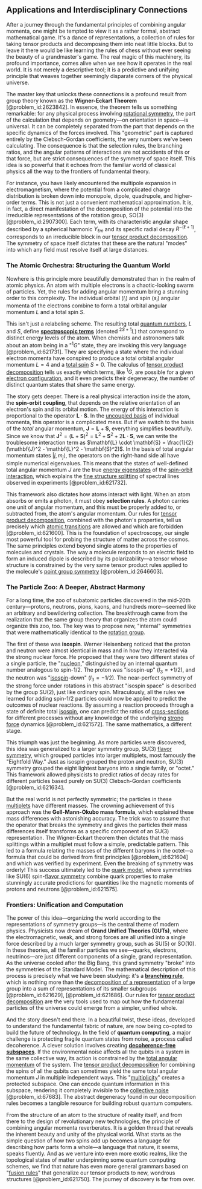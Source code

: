## Applications and Interdisciplinary Connections

After a journey through the fundamental principles of combining angular momenta, one might be tempted to view it as a rather formal, abstract mathematical game. It's a dance of representations, a collection of rules for taking tensor products and decomposing them into neat little blocks. But to leave it there would be like learning the rules of chess without ever seeing the beauty of a grandmaster's game. The real magic of this machinery, its profound importance, comes alive when we see how it operates in the real world. It is not merely a descriptive tool; it is a predictive and unifying principle that weaves together seemingly disparate corners of the physical universe.

The master key that unlocks these connections is a profound result from group theory known as the **Wigner-Eckart Theorem** [@problem_id:2623842]. In essence, the theorem tells us something remarkable: for any physical process involving [rotational symmetry](@article_id:136583), the part of the calculation that depends on geometry—on orientation in space—is universal. It can be completely separated from the part that depends on the specific dynamics of the forces involved. This "geometric" part is captured entirely by the Clebsch-Gordan coefficients, the very numbers we've been calculating. The consequence is that the selection rules, the branching ratios, and the angular patterns of interactions are not accidents of this or that force, but are strict consequences of the symmetry of space itself. This idea is so powerful that it echoes from the familiar world of classical physics all the way to the frontiers of fundamental theory.

For instance, you have likely encountered the multipole expansion in electromagnetism, where the potential from a complicated charge distribution is broken down into monopole, dipole, quadrupole, and higher-order terms. This is not just a convenient mathematical approximation. It is, in fact, a direct manifestation of the decomposition of the potential into the irreducible representations of the rotation group, SO(3) [@problem_id:2907300]. Each term, with its characteristic angular shape described by a spherical harmonic $Y_{\ell m}$ and its specific radial decay $R^{-(\ell+1)}$, corresponds to an irreducible block in our [tensor product decomposition](@article_id:138379). The symmetry of space itself dictates that these are the natural "modes" into which any field must resolve itself at large distances.

### The Atomic Orchestra: Structuring the Quantum World

Nowhere is this principle more beautifully demonstrated than in the realm of atomic physics. An atom with multiple electrons is a chaotic-looking swarm of particles. Yet, the rules for adding angular momentum bring a stunning order to this complexity. The individual orbital ($l_i$) and spin ($s_i$) angular momenta of the electrons combine to form a total orbital angular momentum $L$ and a total spin $S$.

This isn't just a relabeling scheme. The resulting total [quantum numbers](@article_id:145064), $L$ and $S$, define **[spectroscopic terms](@article_id:175485)** (denoted $^{2S+1}L$) that correspond to distinct energy levels of the atom. When chemists and astronomers talk about an atom being in a "$^{1}G$" state, they are invoking this very language [@problem_id:621731]. They are specifying a state where the individual electron momenta have conspired to produce a total orbital angular momentum $L=4$ and a [total spin](@article_id:152841) $S=0$. The calculus of [tensor product decomposition](@article_id:138379) tells us exactly which terms, like $^{1}G$, are possible for a given [electron configuration](@article_id:146901), and it even predicts their degeneracy, the number of distinct quantum states that share the same energy.

The story gets deeper. There is a real physical interaction inside the atom, the **spin-orbit coupling**, that depends on the relative orientation of an electron's spin and its orbital motion. The energy of this interaction is proportional to the operator $\mathbf{L} \cdot \mathbf{S}$. In the [uncoupled basis](@article_id:156182) of individual momenta, this operator is a complicated mess. But if we switch to the basis of the *total* angular momentum, $\mathbf{J} = \mathbf{L} + \mathbf{S}$, everything simplifies beautifully. Since we know that $\mathbf{J}^2 = (\mathbf{L}+\mathbf{S})^2 = \mathbf{L}^2 + \mathbf{S}^2 + 2\mathbf{L} \cdot \mathbf{S}$, we can write the troublesome interaction term as $\mathbf{L} \cdot \mathbf{S} = \frac{1}{2}(\mathbf{J}^2 - \mathbf{L}^2 - \mathbf{S}^2)$. In the basis of total angular momentum states $|j, m_j\rangle$, the operators on the right-hand side all have simple numerical eigenvalues. This means that the states of well-defined total angular momentum $J$ are the true [energy eigenstates](@article_id:151660) of the [spin-orbit interaction](@article_id:142987), which explains the [fine structure splitting](@article_id:168948) of spectral lines observed in experiments [@problem_id:621732].

This framework also dictates how atoms interact with light. When an atom absorbs or emits a photon, it must obey **selection rules**. A photon carries one unit of angular momentum, and this must be properly added to, or subtracted from, the atom's angular momentum. Our rules for [tensor product decomposition](@article_id:138379), combined with the photon's properties, tell us precisely which [atomic transitions](@article_id:157773) are allowed and which are forbidden [@problem_id:621600]. This is the foundation of spectroscopy, our single most powerful tool for probing the structure of matter across the cosmos. The same principles extend beyond single atoms to the properties of molecules and crystals. The way a molecule responds to an electric field to form an induced dipole is described by its polarizability—a tensor whose structure is constrained by the very same tensor product rules applied to the molecule's [point group symmetry](@article_id:140736) [@problem_id:2646603].

### The Particle Zoo: A Deeper, Abstract Harmony

For a long time, the zoo of subatomic particles discovered in the mid-20th century—protons, neutrons, pions, kaons, and hundreds more—seemed like an arbitrary and bewildering collection. The breakthrough came from the realization that the same group theory that organizes the atom could organize this zoo, too. The key was to propose new, "internal" symmetries that were mathematically identical to the [rotation group](@article_id:203918).

The first of these was **isospin**. Werner Heisenberg noticed that the proton and neutron were almost identical in mass and in how they interacted via the strong nuclear force. He proposed that they were two different states of a single particle, the "[nucleon](@article_id:157895)," distinguished by an internal quantum number analogous to spin-1/2. The proton was "isospin-up" ($I_3 = +1/2$), and the neutron was "[isospin](@article_id:156020)-down" ($I_3 = -1/2$). The near-perfect symmetry of the strong force under rotations in this abstract "isospin space" is described by the group SU(2), just like ordinary spin. Miraculously, all the rules we learned for adding spin-1/2 particles could now be applied to predict the outcomes of nuclear reactions. By assuming a reaction proceeds through a state of definite total [isospin](@article_id:156020), one can predict the ratios of [cross-sections](@article_id:167801) for different processes without any knowledge of the underlying [strong force](@article_id:154316) dynamics [@problem_id:621572]. The same mathematics, a different stage.

This triumph was just the beginning. As more particles were discovered, this idea was generalized to a larger symmetry group, SU(3) [flavor symmetry](@article_id:152357), which grouped particles into larger multiplets, most famously the "Eightfold Way." Just as isospin grouped the proton and neutron, SU(3) symmetry grouped the eight lightest baryons into a single family, or "octet." This framework allowed physicists to predict ratios of decay rates for different particles based purely on SU(3) Clebsch-Gordan coefficients [@problem_id:621634].

But the real world is not perfectly symmetric; the particles in these [multiplets](@article_id:195336) have different masses. The crowning achievement of this approach was the **Gell-Mann-Okubo mass formula**, which explained these mass differences with astonishing accuracy. The trick was to assume that the operator that breaks the symmetry and gives the particles their mass differences itself transforms as a specific component of an SU(3) representation. The Wigner-Eckart theorem then dictates that the mass splittings within a multiplet must follow a simple, predictable pattern. This led to a formula relating the masses of the different baryons in the octet—a formula that could be derived from first principles [@problem_id:621604] and which was verified by experiment. Even the breaking of symmetry was orderly! This success ultimately led to the [quark model](@article_id:147269), where symmetries like SU(6) spin-[flavor symmetry](@article_id:152357) combine quark properties to make stunningly accurate predictions for quantities like the magnetic moments of protons and neutrons [@problem_id:621575].

### Frontiers: Unification and Computation

The power of this idea—organizing the world according to the representations of symmetry groups—is the central theme of modern physics. Physicists now dream of **Grand Unified Theories (GUTs)**, where the electromagnetic, weak, and strong forces are all unified into a single force described by a much larger symmetry group, such as SU(5) or SO(10). In these theories, all the familiar particles we see—quarks, electrons, neutrinos—are just different components of a single, grand representation. As the universe cooled after the Big Bang, this grand symmetry "broke" into the symmetries of the Standard Model. The mathematical description of this process is precisely what we have been studying: it's a **[branching rule](@article_id:136383)**, which is nothing more than the [decomposition of a representation](@article_id:147087) of a large group into a sum of representations of its smaller subgroups [@problem_id:621629], [@problem_id:621686]. Our rules for [tensor product decomposition](@article_id:138379) are the very tools used to map out how the fundamental particles of the universe could emerge from a simpler, unified whole.

And the story doesn't end there. In a beautiful twist, these ideas, developed to understand the fundamental fabric of nature, are now being co-opted to build the future of technology. In the field of **quantum computing**, a major challenge is protecting fragile quantum states from noise, a process called decoherence. A clever solution involves creating **[decoherence-free subspaces](@article_id:144223)**. If the environmental noise affects all the qubits in a system in the same collective way, its action is constrained by the [total angular momentum](@article_id:155254) of the system. The [tensor product decomposition](@article_id:138379) for combining the spins of all the qubits can sometimes yield the same total angular momentum $J$ in multiple independent ways. This "[multiplicity](@article_id:135972)" creates a protected subspace. One can encode quantum information in this subspace, rendering it completely invisible to the [collective noise](@article_id:142866) [@problem_id:67683]. The abstract degeneracy found in our decomposition rules becomes a tangible resource for building robust quantum computers.

From the structure of an atom to the structure of reality itself, and from there to the design of revolutionary new technologies, the principle of combining angular momenta reverberates. It is a golden thread that reveals the inherent beauty and unity of the physical world. What starts as the simple question of how two spins add up becomes a language for describing how parts form a whole—a language that nature, it seems, speaks fluently. And as we venture into even more exotic realms, like the topological states of matter underpinning some quantum computing schemes, we find that nature has even more general grammars based on "[fusion rules](@article_id:141746)" that generalize our tensor products to new, wondrous structures [@problem_id:621750]. The journey of discovery is far from over.